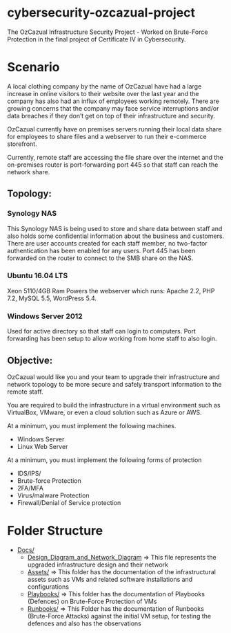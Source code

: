 # cybersecurity-ozcazual-project

The OzCazual Infrastructure Security Project - Worked on Brute-Force Protection in the final project of Certificate IV in Cybersecurity.

# Scenario

A local clothing company by the name of OzCazual have had a large increase in online visitors to their website over the last year and the company has also had an influx of employees working remotely. There are growing concerns that the company may face service interruptions and/or data breaches if they don’t get on top of their infrastructure and security.

OzCazual currently have on premises servers running their local data share for employees to share files and a webserver to run their e-commerce storefront.

Currently, remote staff are accessing the file share over the internet and the on-premises router is port-forwarding port 445 so that staff can reach the network share.

## Topology:

### Synology NAS

This Synology NAS is being used to store and share data between staff and also holds some confidential information about the business and customers.
There are user accounts created for each staff member, no two-factor authentication has been enabled for any users.
Port 445 has been forwarded on the router to connect to the SMB share on the NAS.

### Ubuntu 16.04 LTS

Xeon 5110/4GB Ram
Powers the webserver which runs: Apache 2.2, PHP 7.2, MySQL 5.5, WordPress 5.4.

### Windows Server 2012

Used for active directory so that staff can login to computers.
Port forwarding has been setup to allow working from home staff to also login.

## Objective:

OzCazual would like you and your team to upgrade their infrastructure and network topology to be more secure and safely transport information to the remote staff.

You are required to build the infrastructure in a virtual environment such as VirtualBox, VMware, or even a cloud solution such as Azure or AWS.

At a minimum, you must implement the following machines.

- Windows Server
- Linux Web Server

At a minimum, you must implement the following forms of protection

- IDS/IPS/
- Brute-force Protection
- 2FA/MFA
- Virus/malware Protection
- Firewall/Denial of Service protection

# Folder Structure

- [Docs/](/Docs/)
  - [Design_Diagram_and_Network_Diagram](/Docs/Design_Diagram_and_Network_Diagram.pdf) => This file represents the upgraded infrastructure design and their network
  - [Assets/](/Docs/Assets/) => This folder has the documentation of the infrastructural assets such as VMs and related software installations and configurations
  - [Playbooks/](/Docs/Playbooks/) => This folder has the documentation of Playbooks (Defences) on Brute-Force Protection of VMs
  - [Runbooks/](/Docs/Runbooks/) => This Folder has the documentation of Runbooks (Brute-Force Attacks) against the initial VM setup, for testing the defences and also has the observations
